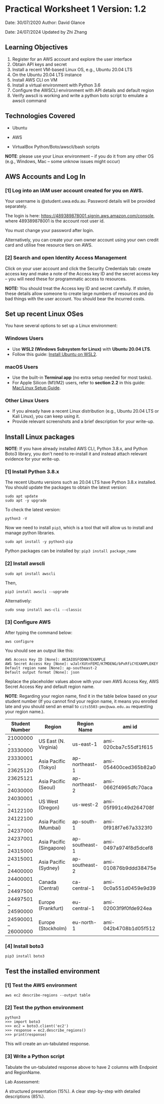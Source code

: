 # Practical Worksheet 1 Version: 1.2

Date: 30/07/2020 Author: David Glance

Date: 24/07/2024 Updated by Zhi Zhang

## Learning Objectives

1. Register for an AWS account and explore the user interface
2. Obtain API keys and secret
3. Install a recent VM-based Linux OS, e.g., Ubuntu 20.04 LTS
4. On the Ubuntu 20.04 LTS instance
5. Install AWS CLI on VM
6. Install a virtual environment with Python 3.6
7. Configure the AWSCLI environment with API details and default region
8. Verify awscli is working and write a python boto script to emulate a awscli command

## Technologies Covered

* Ubuntu

* AWS

* VirtualBox Python/Boto/awscli/bash scripts

**NOTE**: please use your Linux environment – if you do it from any other OS (e.g., Windows, Mac – some unknow issues might occur)

## AWS Accounts and Log In
### [1] Log into an IAM user account created for you on AWS.

Your username is <student number>@student.uwa.edu.au. Password details will be provided separately.

The login is here: https://489389878001.signin.aws.amazon.com/console, where 489389878001 is the account root user id.

You must change your password after login.

Alternatively, you can create your own owner account using your own credit card and utilise free resource tiers on AWS.

### [2] Search and open Identity Access Management

Click on your user account and click the Security Credentials tab: create access key and make a note of the Access key ID and the secret access key – you will need these for programmatic access to resources.

<div class="alert alert-info" style="font-size:100%">
<b>NOTE:</b> You should treat the Access key ID and secret carefully. If stolen, these details allow someone to create large numbers of resources and do bad things with the user account. You should bear the incurred costs.
</div>

## Set up recent Linux OSes

You have several options to set up a Linux environment:

### Windows Users
- Use **WSL2 (Windows Subsystem for Linux)** with **Ubuntu 20.04 LTS**.
- Follow this guide: [Install Ubuntu on WSL2](https://canonical-ubuntu-wsl.readthedocs-hosted.com/en/latest/guides/install-ubuntu-wsl2).

### macOS Users
- Use the built-in **Terminal app** (no extra setup needed for most tasks).
- For Apple Silicon (M1/M2) users, refer to **section 2.2** in this guide:  
  [Mac/Linux Setup Guide](https://uwacyber.gitbook.io/cits1003/cits1003-labs/lab-1-setting-up-your-laptop).

### Other Linux Users
- If you already have a recent Linux distribution (e.g., Ubuntu 20.04 LTS or Kali Linux), you can keep using it.
- Provide relevant screenshots and a brief description for your write-up.

## Install Linux packages

**NOTE**: If you have already installed AWS CLI, Python 3.8.x, and Python Boto3 library, you don't need to re-install it and instead attach relevant evidence for your write-up.

### [1] Install Python 3.8.x

The recent Ubuntu versions such as 20.04 LTS have Python 3.8.x installed. You should update the packages
to obtain the latest version:

```
sudo apt update
sudo apt -y upgrade
```

To check the latest version:
```
python3 -V
```

Now we need to install `pip3`, which is a tool that will allow us to install and manage python libraries.
```
sudo apt install -y python3-pip
```

Python packages can be installed by: `pip3 install package_name`


### [2] Install awscli

```
sudo apt install awscli
```

Then, 

```
pip3 install awscli --upgrade
```

Alternatively:

```
sudo snap install aws-cli --classic
```

### [3] Configure AWS

After typing the command below:

```
aws configure
```
You should see an output like this:

```
AWS Access Key ID [None]: AKIAIOSFODNN7EXAMPLE
AWS Secret Access Key [None]: wJalrXUtnFEMI/K7MDENG/bPxRfiCYEXAMPLEKEY
Default region name [None]: ap-southeast-2
Default output format [None]: json
```

Replace the placeholder values above with your own AWS Access Key, AWS Secret Access Key and default region name.

**NOTE**: Regarding your region name, find it in the table below based on your student number (If you cannot find your region name, it means you enrolled late and you should send an email to `cits5503-pmc@uwa.edu.au` requesting your region name.).

| Student Number | Region | Region Name | ami id |
| --- | --- | --- | --- |
| 21000000 - 23330000 | US East (N. Virginia) |	us-east-1 |	ami-020cba7c55df1f615 |
| 23330001 – 23625120 | Asia Pacific (Tokyo)	| ap-northeast-1	| ami-054400ced365b82a0 |
| 23625121 – 24030000 | Asia Pacific (Seoul)	| ap-northeast-2	| ami-0662f4965dfc70aca |
| 24030001 – 24122100 | US West (Oregon)	| us-west-2	| ami-05f991c49d264708f |
| 24122100 – 24237000 | Asia Pacific (Mumbai)	| ap-south-1	| ami-0f918f7e67a3323f0 |
| 24237001 – 24315000 | Asia Pacific (Singapore)	| ap-southeast-1	| ami-0497a974f8d5dcef8 |
| 24315001 – 24400000 | Asia Pacific (Sydney)	| ap-southeast-2	| ami-010876b9ddd38475e |
| 24400001 – 24497500 | Canada (Central)	| ca-central-1	| ami-0c0a551d0459e9d39 |
| 24497501 – 24590000 | Europe (Frankfurt)	| eu-central-1	| ami-02003f9f0fde924ea |
| 24590001 – 26000000 | Europe (Stockholm)	| eu-north-1	| ami-042b4708b1d05f512 |


### [4] Install boto3

```
pip3 install boto3
```

## Test the installed environment

### [1] Test the AWS environment

```
aws ec2 describe-regions --output table
```

### [2] Test the python environment

```
python3
>>> import boto3
>>> ec2 = boto3.client('ec2')
>>> response = ec2.describe_regions()
>>> print(response)
```

This will create an un-tabulated response.

### [3] Write a Python script

Tabulate the un-tabulated response above to have 2 columns with Endpoint and RegionName.

Lab Assessment:

A structured presentation (15%). A clear step-by-step with detailed descriptions (85%). 

